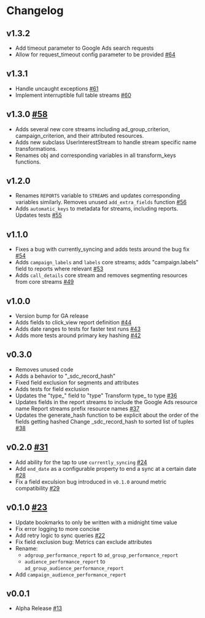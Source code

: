 # Changelog

## v1.3.2
  * Add timeout parameter to Google Ads search requests
  * Allow for request_timeout config parameter to be provided [#64](https://github.com/singer-io/tap-google-ads/pull/64)

## v1.3.1
  * Handle uncaught exceptions [#61](https://github.com/singer-io/tap-google-ads/pull/61)
  * Implement interruptible full table streams [#60](https://github.com/singer-io/tap-google-ads/pull/60)

## v1.3.0 [#58](https://github.com/singer-io/tap-google-ads/pull/58)
  * Adds several new core streams including ad_group_criterion, campaign_criterion, and their attributed resources.
  * Adds new subclass UserInterestStream to handle stream specific name transformations.
  * Renames obj and corresponding variables in all transform_keys functions.

## v1.2.0
  * Renames `REPORTS` variable to `STREAMS` and updates corresponding variables similarly. Removes unused `add_extra_fields` function [#56](https://github.com/singer-io/tap-google-ads/pull/56) 
  * Adds `automatic_keys` to metadata for streams, including reports. Updates tests [#55](https://github.com/singer-io/tap-google-ads/pull/55)

## v1.1.0
  * Fixes a bug with currently_syncing and adds tests around the bug fix [#54](https://github.com/singer-io/tap-google-ads/pull/54)
  * Adds `campaign_labels` and `labels` core streams; adds "campaign.labels" field to reports where relevant [#53](https://github.com/singer-io/tap-google-ads/pull/53)
  * Adds `call_details` core stream and removes segmenting resources from core streams [#49](https://github.com/singer-io/tap-google-ads/pull/49)

## v1.0.0
  * Version bump for GA release
  * Adds fields to click_view report definition [#44](https://github.com/singer-io/tap-google-ads/pull/44)
  * Adds date ranges to tests for faster test runs [#43](https://github.com/singer-io/tap-google-ads/pull/43)
  * Adds more tests around primary key hashing [#42](https://github.com/singer-io/tap-google-ads/pull/42)

## v0.3.0
  * Removes unused code
  * Adds a behavior to "_sdc_record_hash"
  * Fixed field exclusion for segments and attributes
  * Adds tests for field exclusion
  * Updates the "type_" field to "type" Transform type_ to type [#36](https://github.com/singer-io/tap-google-ads/pull/36)
  * Updates fields in the report streams to include the Google Ads resource name Report streams prefix resource names [#37](https://github.com/singer-io/tap-google-ads/pull/37)
  * Updates the generate_hash function to be explicit about the order of the fields getting hashed Change _sdc_record_hash to sorted list of tuples [#38](https://github.com/singer-io/tap-google-ads/pull/38)

## v0.2.0 [#31](https://github.com/singer-io/tap-google-ads/pull/31)
  * Add ability for the tap to use `currently_syncing` [#24](https://github.com/singer-io/tap-google-ads/pull/24)
  * Add `end_date` as a configurable property to end a sync at a certain date [#28](https://github.com/singer-io/tap-google-ads/pull/28)
  * Fix a field exculsion bug introduced in `v0.1.0` around metric compatibility [#29](https://github.com/singer-io/tap-google-ads/pull/29)

## v0.1.0 [#23](https://github.com/singer-io/tap-google-ads/pull/23)
  * Update bookmarks to only be written with a midnight time value
  * Fix error logging to more concise
  * Add retry logic to sync queries [#22](https://github.com/singer-io/tap-google-ads/pull/22)
  * Fix field exclusion bug: Metrics can exclude attributes
  * Rename:
    * `adgroup_performance_report` to `ad_group_performance_report`
    * `audience_performance_report` to `ad_group_audience_performance_report`
  * Add `campaign_audience_performance_report`

## v0.0.1
  * Alpha Release [#13](https://github.com/singer-io/tap-google-ads/pull/13)
